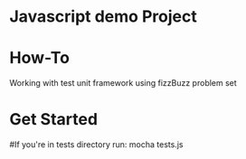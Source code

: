 # Javascript demo Project

# How-To
Working with test unit framework using fizzBuzz problem set

# Get Started

#If you're in tests directory
run: mocha tests.js 